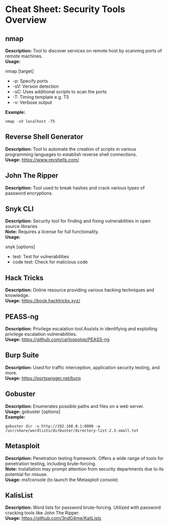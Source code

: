 # Cheat Sheet: Security Tools Overview
## nmap

**Description:** Tool to discover services on remote host by scanning ports of remote machines.  
**Usage:** 

  nmap [target]  
- -p: Specify ports  
- -sV: Version detection  
- -sC: Uses additional scripts to scan the ports   
- -T: Timing template e.g. T5  
- -v: Verbose output  

**Example:**   

``nmap -sV localhost -T5``


## Reverse Shell Generator

**Description:** Tool to automate the creation of scripts in various programming languages to establish reverse shell connections.  
**Usage:** https://www.revshells.com/

## John The Ripper
**Description:** Tool used to break hashes and crack various types of password encryptions.  

## Snyk CLI
**Description:** Security tool for finding and fixing vulnerabilities in open source libraries  
**Note:** Requires a license for full functionality.  
**Usage:**  

snyk [options]  
- test: Test for vulnerabilities  
- code test: Check for malicious code  


## Hack Tricks
**Description:** Online resource providing various hacking techniques and knowledge.  
**Usage:** https://book.hacktricks.xyz/  


## PEASS-ng

**Description:** Privilege escalation tool.Assists in identifying and exploiting privilege escalation vulnerabilities.  
**Usage:** https://github.com/carlospolop/PEASS-ng  

## Burp Suite

**Description:** Used for traffic interception, application security testing, and more.  
**Usage:** https://portswigger.net/burp  

## Gobuster

**Description:** Enumerates possible paths and files on a web server.  
**Usage:** gobuster [options]  
**Example:** 

``gobuster dir -u http://192.168.0.1:8080 -w /usr/share/wordlists/dirbuster/directory-list-2.3-small.txt``

## Metasploit

**Description:** Penetration testing framework. Offers a wide range of tools for penetration testing, including brute-forcing.  
**Note:** Installation may prompt attention from security departments due to its potential for misuse.  
**Usage:** msfconsole (to launch the Metasploit console)

## KalisList
**Description:** Word lists for password brute-forcing. Utilized with password cracking tools like John The Ripper.  
**Usage:** https://github.com/3ndG4me/KaliLists